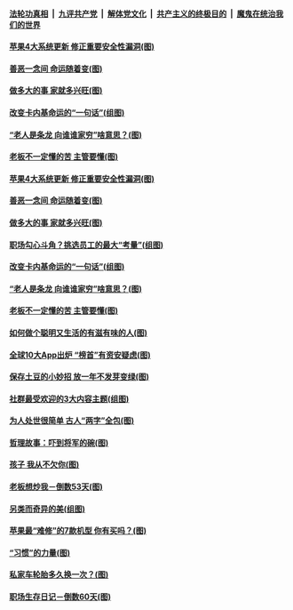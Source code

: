 

####  [法轮功真相](../../../../basic/blob/master/README.md?t=03110331) &nbsp;|&nbsp; [九评共产党](../../../../9ping.md/blob/master/README.md?t=03110331) &nbsp;|&nbsp; [解体党文化](../../../../jtdwh.md/blob/master/README.md?t=03110331)  &nbsp;|&nbsp; [共产主义的终极目的](../../../../gczydzjmd.md/blob/master/README.md?t=03110331) &nbsp;|&nbsp; [魔鬼在统治我们的世界](../../../../mgztzwmdsj.md/blob/master/README.md?t=03110331) 

#### [苹果4大系统更新 修正重要安全性漏洞(图)](../pages/p8/965120.md?t=03110331) 

#### [善恶一念间 命运随着变(图)](../pages/p8/964302.md?t=03110331) 

#### [做多大的事 家就多兴旺(图)](../pages/p8/965094.md?t=03110331) 

#### [改变卡内基命运的“一句话”(组图)](../pages/p8/964291.md?t=03110331) 

#### [“老人是条龙 向谁谁家穷”啥意思？(图)](../pages/p8/964964.md?t=03110331) 

#### [老板不一定懂的苦 主管要懂(图)](../pages/p8/964953.md?t=03110331) 

#### [苹果4大系统更新 修正重要安全性漏洞(图)](../pages/p8/965120.md?t=03110331) 

#### [善恶一念间 命运随着变(图)](../pages/p8/964302.md?t=03110331) 

#### [做多大的事 家就多兴旺(图)](../pages/p8/965094.md?t=03110331) 

#### [职场勾心斗角？挑选员工的最大“考量”(组图)](../pages/p8/965017.md?t=03110331) 

#### [改变卡内基命运的“一句话”(组图)](../pages/p8/964291.md?t=03110331) 

#### [“老人是条龙 向谁谁家穷”啥意思？(图)](../pages/p8/964964.md?t=03110331) 

#### [老板不一定懂的苦 主管要懂(图)](../pages/p8/964953.md?t=03110331) 

#### [如何做个聪明又生活的有滋有味的人(图)](../pages/p8/964886.md?t=03110331) 

#### [全球10大App出炉 “榜首”有资安疑虑(图)](../pages/p8/964903.md?t=03110331) 

#### [保存土豆的小妙招 放一年不发芽变绿(图)](../pages/p8/964500.md?t=03110331) 

#### [社群最受欢迎的3大内容主题(组图)](../pages/p8/964722.md?t=03110331) 

#### [为人处世很简单 古人“两字”全包(图)](../pages/p8/964804.md?t=03110331) 

#### [哲理故事：吓到将军的碗(图)](../pages/p8/964288.md?t=03110331) 

#### [孩子 我从不欠你(图)](../pages/p8/963758.md?t=03110331) 

#### [老板想炒我－倒数53天(图)](../pages/p8/964701.md?t=03110331) 

#### [另类而奇异的美(组图)](../pages/p8/964715.md?t=03110331) 

#### [苹果最“难修”的7款机型 你有买吗？(图)](../pages/p8/964693.md?t=03110331) 

#### [“习惯”的力量(图)](../pages/p8/964525.md?t=03110331) 

#### [私家车轮胎多久换一次？(图)](../pages/p8/964675.md?t=03110331) 

#### [职场生存日记－倒数60天(图)](../pages/p8/964652.md?t=03110331) 

